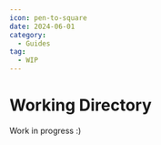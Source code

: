 ```yaml
---
icon: pen-to-square
date: 2024-06-01
category:
  - Guides
tag:
  - WIP
---
```


# Working Directory

Work in progress :)
